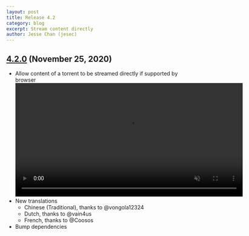 ```yaml
---
layout: post
title: Release 4.2
category: blog
excerpt: Stream content directly
author: Jesse Chan (jesec)
---
```


## [4.2.0] (November 25, 2020)

- Allow content of a torrent to be streamed directly if supported by browser<br>
  <video autoplay muted loop playsinline width="600px" src="/assets/img/posts/2020-11-25/inline-content.mp4"></video>
- New translations
  - Chinese (Traditional), thanks to @vongola12324
  - Dutch, thanks to @vain4us
  - French, thanks to @Coosos
- Bump dependencies

[4.2.0]: https://github.com/jesec/flood/compare/v4.1.2...v4.2.0
